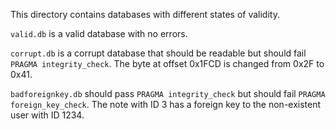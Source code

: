 This directory contains databases with different states of validity.

`valid.db` is a valid database with no errors.

`corrupt.db` is a corrupt database that should be readable but should fail `PRAGMA integrity_check`.
The byte at offset 0x1FCD is changed from 0x2F to 0x41.

`badforeignkey.db` should pass `PRAGMA integrity_check` but should fail `PRAGMA foreign_key_check`.
The note with ID 3 has a foreign key to the non-existent user with ID 1234.
